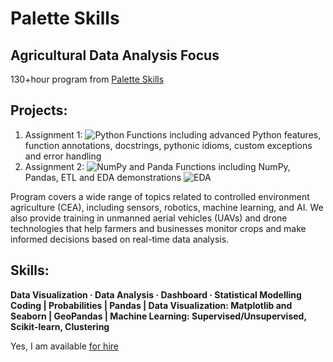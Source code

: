 # Palette Skills 
## Agricultural Data Analysis Focus

130+hour program from [Palette Skills](https://paletteskills.org/agtech)

## Projects:
1. Assignment 1: ![Python Functions](https://github.com/cboyda/Palette_Cohort_4/blob/main/Assignments/Assignment_1%262.ipynb) including advanced Python features, function annotations, docstrings, pythonic idioms, custom exceptions and error handling
2. Assignment 2: ![NumPy and Panda Functions](https://github.com/cboyda/Palette_Cohort_4/blob/main/Assignments/Assinment_3%264.ipynb) including NumPy, Pandas, ETL and EDA demonstrations
![EDA](https://raw.githubusercontent.com/cboyda/Palette_Cohort_4/main/Trainings/assignment_EDA.png)
  

Program covers a wide range of topics related to controlled environment agriculture (CEA), including sensors, robotics, machine learning, and AI. We also provide training in unmanned aerial vehicles (UAVs) and drone technologies that help farmers and businesses monitor crops and make informed decisions based on real-time data analysis.

## Skills: 
**Data Visualization · Data Analysis · Dashboard · Statistical Modelling <br>
Coding |  Probabilities | Pandas | Data Visualization: Matplotlib and Seaborn | GeoPandas | Machine Learning: Supervised/Unsupervised, Scikit-learn, Clustering**

Yes, I am available [for hire](https://www.linkedin.com/in/clintonboyda/)

